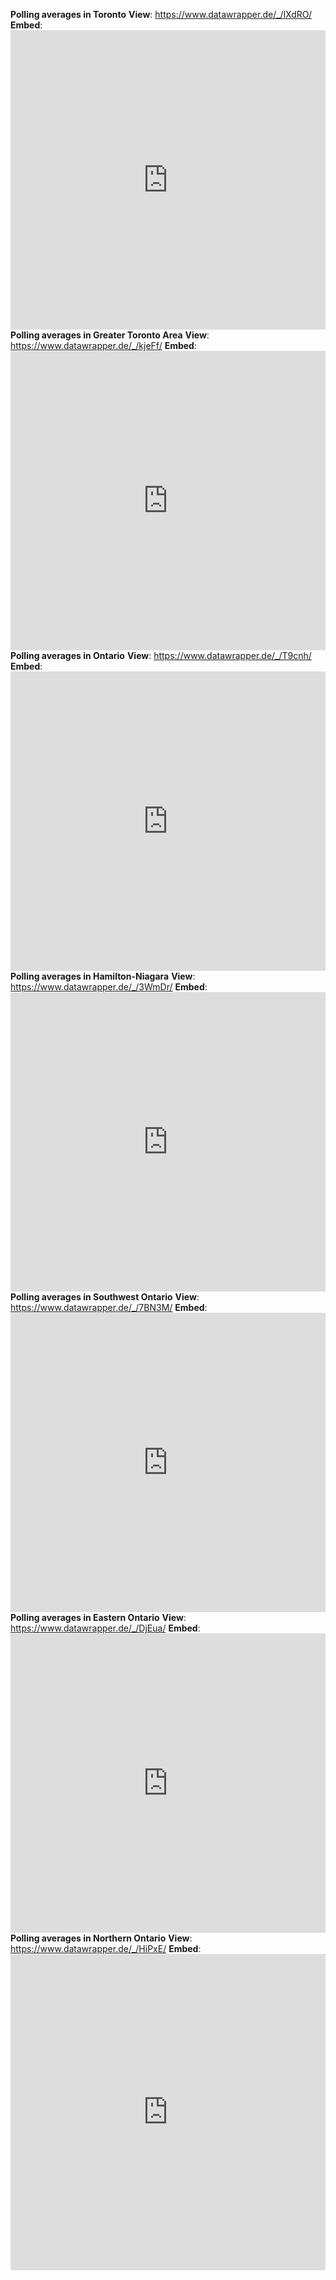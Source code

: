 **Polling averages in Toronto**  **View**: https://www.datawrapper.de/_/lXdRO/  **Embed**: <iframe title="Polling averages in Toronto" aria-label="Table" id="datawrapper-chart-lXdRO" src="https://datawrapper.dwcdn.net/lXdRO/8/" scrolling="no" frameborder="0" style="width: 0; min-width: 100% !important; border: none;" height="479"></iframe><script type="text/javascript">!function(){"use strict";window.addEventListener("message",(function(e){if(void 0!==e.data["datawrapper-height"]){var t=document.querySelectorAll("iframe");for(var a in e.data["datawrapper-height"])for(var r=0;r<t.length;r++){if(t[r].contentWindow===e.source)t[r].style.height=e.data["datawrapper-height"][a]+"px"}}}))}();
</script>    **Polling averages in Greater Toronto Area**  **View**: https://www.datawrapper.de/_/kjeFf/  **Embed**: <iframe title="Polling averages in Greater Toronto Area" aria-label="Table" id="datawrapper-chart-kjeFf" src="https://datawrapper.dwcdn.net/kjeFf/4/" scrolling="no" frameborder="0" style="width: 0; min-width: 100% !important; border: none;" height="479"></iframe><script type="text/javascript">!function(){"use strict";window.addEventListener("message",(function(e){if(void 0!==e.data["datawrapper-height"]){var t=document.querySelectorAll("iframe");for(var a in e.data["datawrapper-height"])for(var r=0;r<t.length;r++){if(t[r].contentWindow===e.source)t[r].style.height=e.data["datawrapper-height"][a]+"px"}}}))}();
</script>    **Polling averages in Ontario**  **View**: https://www.datawrapper.de/_/T9cnh/  **Embed**: <iframe title="Polling averages in Ontario" aria-label="Table" id="datawrapper-chart-T9cnh" src="https://datawrapper.dwcdn.net/T9cnh/103/" scrolling="no" frameborder="0" style="width: 0; min-width: 100% !important; border: none;" height="479"></iframe><script type="text/javascript">!function(){"use strict";window.addEventListener("message",(function(e){if(void 0!==e.data["datawrapper-height"]){var t=document.querySelectorAll("iframe");for(var a in e.data["datawrapper-height"])for(var r=0;r<t.length;r++){if(t[r].contentWindow===e.source)t[r].style.height=e.data["datawrapper-height"][a]+"px"}}}))}();
</script>    **Polling averages in Hamilton-Niagara**  **View**: https://www.datawrapper.de/_/3WmDr/  **Embed**: <iframe title="Polling averages in Hamilton-Niagara" aria-label="Table" id="datawrapper-chart-3WmDr" src="https://datawrapper.dwcdn.net/3WmDr/4/" scrolling="no" frameborder="0" style="width: 0; min-width: 100% !important; border: none;" height="479"></iframe><script type="text/javascript">!function(){"use strict";window.addEventListener("message",(function(e){if(void 0!==e.data["datawrapper-height"]){var t=document.querySelectorAll("iframe");for(var a in e.data["datawrapper-height"])for(var r=0;r<t.length;r++){if(t[r].contentWindow===e.source)t[r].style.height=e.data["datawrapper-height"][a]+"px"}}}))}();
</script>    **Polling averages in Southwest Ontario**  **View**: https://www.datawrapper.de/_/7BN3M/  **Embed**: <iframe title="Polling averages in Southwest Ontario" aria-label="Table" id="datawrapper-chart-7BN3M" src="https://datawrapper.dwcdn.net/7BN3M/4/" scrolling="no" frameborder="0" style="width: 0; min-width: 100% !important; border: none;" height="479"></iframe><script type="text/javascript">!function(){"use strict";window.addEventListener("message",(function(e){if(void 0!==e.data["datawrapper-height"]){var t=document.querySelectorAll("iframe");for(var a in e.data["datawrapper-height"])for(var r=0;r<t.length;r++){if(t[r].contentWindow===e.source)t[r].style.height=e.data["datawrapper-height"][a]+"px"}}}))}();
</script>    **Polling averages in Eastern Ontario**  **View**: https://www.datawrapper.de/_/DjEua/  **Embed**: <iframe title="Polling averages in Eastern Ontario" aria-label="Table" id="datawrapper-chart-DjEua" src="https://datawrapper.dwcdn.net/DjEua/4/" scrolling="no" frameborder="0" style="width: 0; min-width: 100% !important; border: none;" height="479"></iframe><script type="text/javascript">!function(){"use strict";window.addEventListener("message",(function(e){if(void 0!==e.data["datawrapper-height"]){var t=document.querySelectorAll("iframe");for(var a in e.data["datawrapper-height"])for(var r=0;r<t.length;r++){if(t[r].contentWindow===e.source)t[r].style.height=e.data["datawrapper-height"][a]+"px"}}}))}();
</script>    **Polling averages in Northern Ontario**  **View**: https://www.datawrapper.de/_/HiPxE/  **Embed**: <iframe title="Polling averages in Northern Ontario" aria-label="Table" id="datawrapper-chart-HiPxE" src="https://datawrapper.dwcdn.net/HiPxE/4/" scrolling="no" frameborder="0" style="width: 0; min-width: 100% !important; border: none;" height="506"></iframe><script type="text/javascript">!function(){"use strict";window.addEventListener("message",(function(e){if(void 0!==e.data["datawrapper-height"]){var t=document.querySelectorAll("iframe");for(var a in e.data["datawrapper-height"])for(var r=0;r<t.length;r++){if(t[r].contentWindow===e.source)t[r].style.height=e.data["datawrapper-height"][a]+"px"}}}))}();
</script>